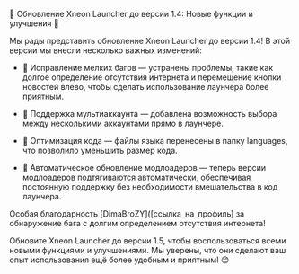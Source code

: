🎉 Обновление Xneon Launcher до версии 1.4: Новые функции и улучшения 🚀

Мы рады представить обновление Xneon Launcher до версии 1.4! В этой версии мы внесли несколько важных изменений:

- 🔧 Исправление мелких багов — устранены проблемы, такие как долгое определение отсутствия интернета и перемещение кнопки новостей влево, чтобы сделать использование лаунчера более приятным.

- 👥 Поддержка мультиаккаунта — добавлена возможность выбора между несколькими аккаунтами прямо в лаунчере.

- 📂 Оптимизация кода — файлы языка перенесены в папку languages, что позволило уменьшить размер кода.

- 🔄 Автоматическое обновление модлоадеров — теперь версии модлоадеров подтягиваются автоматически, обеспечивая постоянную поддержку без необходимости вмешательства в код лаунчера.

Особая благодарность [DimaBroZY]([ссылка_на_профиль] за обнаружение бага с долгим определением отсутствия интернета!

Обновите Xneon Launcher до версии 1.5, чтобы воспользоваться всеми новыми функциями и улучшениями. Мы уверены, что они сделают ваш опыт использования ещё более удобным и приятным! 😊
